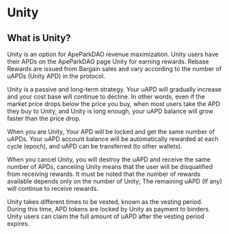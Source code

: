 # Unity

## What is Unity?

Unity is an option for ApeParkDAO revenue maximization. Unity users have their APDs on the ApeParkDAO page Unity for earning rewards. Rebase Rewards are issued from Bargain sales and vary according to the number of uAPDs (Unity APD) in the protocol.

Unity is a passive and long-term strategy. Your uAPD will gradually increase and your cost base will continue to decline. In other words, even if the market price drops below the price you buy, when most users take the APD they buy to Unity, and Unity is long enough, your uAPD balance will grow faster than the price drop.

When you are Unity, Your APD will be locked and get the same number of uAPDs. Your uAPD account balance will be automatically rewarded at each cycle (epoch), and uAPD can be transferred (to other wallets).

When you cancel Unity, you will destroy the uAPD and receive the same number of APDs, canceling Unity means that the user will be disqualified from receiving rewards. It must be noted that the number of rewards available depends only on the number of Unity; The remaining uAPD (If any) will continue to receive rewards.

Unity takes different times to be vested, known as the vesting period. During this time, APD tokens are locked by Unity as payment to binders. Unity users can claim the full amount of uAPD after the vesting period expires.

